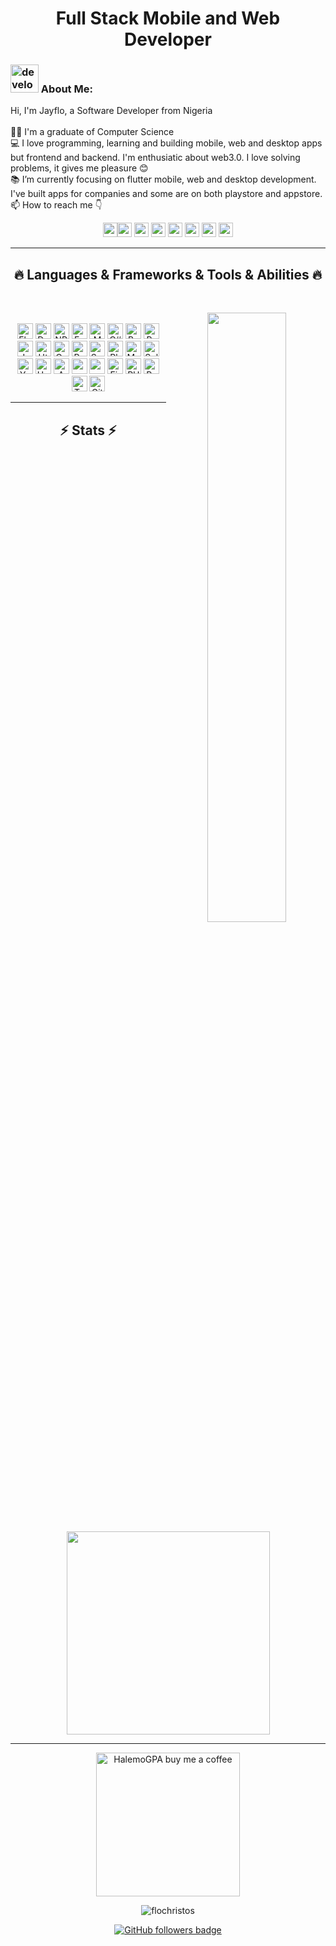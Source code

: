<h1 align="center">
 Full Stack Mobile and Web Developer
</h1>
   
###  <img src="/images/Developer.gif" alt="developer gif"  height="45px">  About Me:
<p align="left">
  Hi, I'm Jayflo, a Software Developer from Nigeria
  <br>
  <br>
  👨‍🎓 I'm a graduate of Computer Science
  <br>
  💻 I love programming, learning and building mobile, web and desktop apps but frontend and backend. I'm enthusiatic about web3.0. I love solving problems, it gives me pleasure 😊
  <br>
  📚 I’m currently focusing on flutter mobile, web and desktop development. I've built apps for companies and some are on both playstore and appstore. 
  <br>
  📫 How to reach me 👇
</p>
<p align="center"> <a href="https://wa.me/2348135220653?text=Github"><img src="https://img.shields.io/badge/Whatsapp-075E54?style=for-the-badge&logo=whatsapp&logoColor=white" height=23></a><a href="https://www.linkedin.com/in/flochristos/"><img src="https://img.shields.io/badge/linkedin-%230077B5.svg?&style=for-the-badge&logo=linkedIn&logoColor=white" height=23></a> <a href="mailto:flochristos@gmail.com"><img src="https://img.shields.io/badge/Gmail-D14836?style=for-the-badge&logo=gmail&logoColor=white" height=23></a>
  <!--  <a href="http://wa.me//201010147580"><img src="https://img.shields.io/badge/WhatsApp-25D366?style=for-the-badge&logo=whatsapp&logoColor=white" height=23></a> --> 
   <a href="https://twitter.com/jayflo_tech"><img src="https://img.shields.io/badge/Twitter-222222?style=for-the-badge&logo=twitter&logoColor=white" height=23></a>
<!--   <a href="https://github.com/HalemoGPA/"><img src="https://img.shields.io/badge/GitHub-100000?style=for-the-badge&logo=github&logoColor=white" height=23></a> -->
  <a href="https://www.youtube.com/@Jayflo_tech"><img src="https://img.shields.io/badge/YouTube-FF0000?style=for-the-badge&logo=youtube&logoColor=white" height=23></a>
 <a href="https://www.tiktok.com/@Jayflo_tech"><img src="https://img.shields.io/badge/tiktok-black?style=for-the-badge&logo=tiktok" height=23></a>
 <a href="https://www.instagram.com/Jayflo_tech"><img src="https://img.shields.io/badge/instagram-orange?stylefor-the-badge&logo=instagram" height=23></a>
 <a href="https://facebook.com/jayflotech/"><img src="https://img.shields.io/badge/facebook-blue?stylefor-the-badge&logo=facebook" height=23></a>
 
 <hr>
<h2 align="center">🔥 Languages & Frameworks & Tools & Abilities 🔥</h2><br>
<p align="center">
 <img src="https://github-readme-stats.vercel.app/api?username=flochristos&theme=radical&hide_border=false&include_all_commits=false&count_private=true" align='right' width="50%">  
<br>
  <img title="Flutter" height="25" src="https://img.shields.io/badge/flutter-blue?style=for-the-badge&logo=flutter">
 <img title="Dart" height="25" src="https://img.shields.io/badge/dart-blue?style=for-the-badge&logo=dart">
  <img title="NPM" height="25" src="https://img.shields.io/badge/Node.js-43853D?style=for-the-badge&logo=node.js&logoColor=white">
 <img title="ExpressJs" height="25" src="https://img.shields.io/badge/Express.js-404D59?style=for-the-badge">
 <img title="MongoDB" height="25" src="https://img.shields.io/badge/MongoDB-4EA94B?style=for-the-badge&logo=mongodb&logoColor=white">
  <img title="C#" height="25" src="https://img.shields.io/badge/cSHARP-purple?style=for-the-badge&logo=cSHARP">
  <img title="Bootstrap" height="25" src="https://img.shields.io/badge/bootstrap-grey?style=for-the-badge&logo=bootstrap">
  <img title="Python" height="25" src="https://img.shields.io/badge/python-3670A0?style=for-the-badge&logo=python&logoColor=ffdd54">
  <img title="Java" height="25" src="https://img.shields.io/badge/java-%23ED8B00.svg?style=for-the-badge&logo=java&logoColor=white">
  <img title="Html5" height="25" src="https://img.shields.io/badge/html5-%23E34F26.svg?style=for-the-badge&logo=html5&logoColor=white">
  <img title="Css3" height="25" src="https://img.shields.io/badge/css3-%231572B6.svg?style=for-the-badge&logo=css3&logoColor=white">
  <img title="Postman" height="25" src="https://img.shields.io/badge/Postman-FF6C37?style=for-the-badge&logo=postman&logoColor=white">
  <img title="Swagger" height="25" src="https://img.shields.io/badge/swagger-18A82E?style=for-the-badge&logo=swagger&logoColor=white">
  <img title="Photoshop Learn" height="25" src="https://img.shields.io/badge/adobephotoshop-%2331A8FF.svg?style=for-the-badge&logo=adobephotoshop&logoColor=white">
  <img title="Mysql" height="25" src="https://img.shields.io/badge/mysql-%2300f.svg?style=for-the-badge&logo=mysql&logoColor=white">
  <img title="Sqlite" height="25" src="https://img.shields.io/badge/sqlite-%2307405e.svg?style=for-the-badge&logo=sqlite&logoColor=white">
  <img title="Yarn" height="25" src="https://img.shields.io/badge/yarn-%232C8EBB.svg?style=for-the-badge&logo=yarn&logoColor=white">
  <img title="Heroku" height="25" src="https://img.shields.io/badge/heroku-%23430098.svg?style=for-the-badge&logo=heroku&logoColor=white">
  <img title="AWS" height="25" src="https://img.shields.io/badge/AWS-%23FF9900.svg?style=for-the-badge&logo=amazon-aws&logoColor=white">
  <img title="azure" height="25" src="https://img.shields.io/badge/azure-blue?style=for-the-badge&logo=azure">
  <img title="vscode" height="25" src="https://img.shields.io/badge/vscode-blue?style=for-the-badge&logo=vscode">
  <img title="Firebase" height="25" src="https://img.shields.io/badge/firebase-grey?stylefor-the-badge&logo=firebase">
  <img title="PHP" height="25" src="https://img.shields.io/badge/php-733E95?style=for-the-badge&logo=php&logoColor=white">
  <img title="React" height="25" src="https://img.shields.io/badge/react%20js-grey?style=for-the-badge&logo=react">
  <img title="Typescripit" height="25" src="https://img.shields.io/badge/typescript-white?style=for-the-badge&logo=typescript">
  <img title="Git" height="25" src="https://img.shields.io/badge/git-brown?style=for-the-badge&logo=git">

<!--   <code><img title="Microsoft Visual Studio" height="25" src="images/visualstudio.png"></code> -->
</p>
<hr>

<h2 align="center">⚡ Stats ⚡</h2>
<br>



<p align="center">
<a href="https://github.com/flochristos/">
      <img width=325  src="https://github-readme-stats.vercel.app/api/top-langs/?username=flochristos&hide=c%23,powershell&title_color=61dafb&text_color=ffffff&icon_color=61dafb&bg_color=20232a&langs_count=8&layout=compact&border_color=61dafb&hide_border=true" />
 </a>
</p>

<hr>
<p align="center">
  <a href="https://www.buymeacoffee.com/jayflo_tech" target="_blank" ><img src="https://www.buymeacoffee.com/assets/img/custom_images/orange_img.png" alt="HalemoGPA buy me a coffee" width="230"></a>
</p>


<p  align="center">
<img src="https://visitor-badge.laobi.icu/badge?page_id=flochristos/flochristos" alt="flochristos"/>       
</p>

<p align="center">
  <a href="https://www.github.com/flochristos" target="_blank" rel="noreferrer"><img src="https://img.shields.io/github/followers/flochristos?logo=github&style=for-the-badge&color=282b2f&labelColor=0d1117" alt="GitHub followers badge" /></a>
</p>

